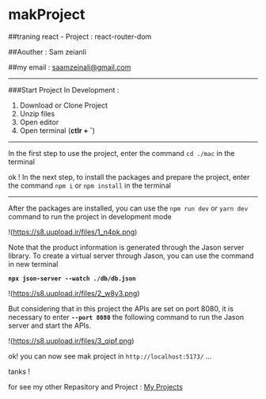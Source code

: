 # makProject

##traning react - Project : react-router-dom

##Aouther : Sam zeianli

##my email : saamzeinali@gmail.com

---
###Start Project In Development :

1. Download or Clone Project
2. Unzip files
3. Open editor
4. Open terminal (**ctlr + `**)

---
In the first step to use the project, enter the command `cd ./mac` in the terminal

ok ! In the next step, to install the packages and prepare the project, enter the command `npm i` or `npm install` in the terminal

---

After the packages are installed, you can use the `npm run dev` or `yarn dev` command to run the project in development mode

!(https://s8.uupload.ir/files/1_n4pk.png)

Note that the product information is generated through the Jason server library. To create a virtual server through Jason, you can use the command in new terminal

**`npx json-server --watch ./db/db.json`**

!(https://s8.uupload.ir/files/2_w8y3.png)

But considering that in this project the APIs are set on port 8080, it is necessary to enter **`--port 8080`** the following command to run the Jason server and start the APIs.

!(https://s8.uupload.ir/files/3_qipf.png)

ok! you can now see mak project in `http://localhost:5173/` ...

tanks !

for see my other Repasitory and Project : [My Projects](https://github.com/samzeinali)
